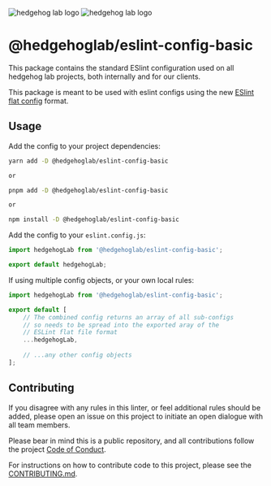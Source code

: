 ![hedgehog lab logo](https://github.com/hedgehoglab-engineering/frontend-linters/raw/main/assets/images/hhl-logo-light.png#gh-dark-mode-only)
![hedgehog lab logo](https://github.com/hedgehoglab-engineering/frontend-linters/raw/main/assets/images/hhl-logo-dark.png#gh-light-mode-only)

# @hedgehoglab/eslint-config-basic

This package contains the standard ESlint configuration used on all hedgehog lab projects, both internally and for our clients.

This package is meant to be used with eslint configs using the new [ESlint flat config](https://eslint.org/docs/latest/use/configure/migration-guide#start-using-flat-config-files) format.

## Usage

Add the config to your project dependencies:

```bash 
yarn add -D @hedgehoglab/eslint-config-basic

or

pnpm add -D @hedgehoglab/eslint-config-basic

or

npm install -D @hedgehoglab/eslint-config-basic
```

Add the config to your `eslint.config.js`:

```js
import hedgehogLab from '@hedgehoglab/eslint-config-basic';

export default hedgehogLab;
```

If using multiple config objects, or your own local rules:

```js
import hedgehogLab from '@hedgehoglab/eslint-config-basic';

export default [
    // The combined config returns an array of all sub-configs 
    // so needs to be spread into the exported aray of the 
    // ESLint flat file format 
    ...hedgehogLab,
    
    // ...any other config objects
];
```

## Contributing

If you disagree with any rules in this linter, or feel additional rules should be added, please open an issue on this project to initiate an open dialogue with all team members. 

Please bear in mind this is a public repository, and all contributions follow the project [Code of Conduct](../../CODE_OF_CONDUCT.md).

For instructions on how to contribute code to this project, please see the [CONTRIBUTING.md](../../CONTRIBUTING.md).
